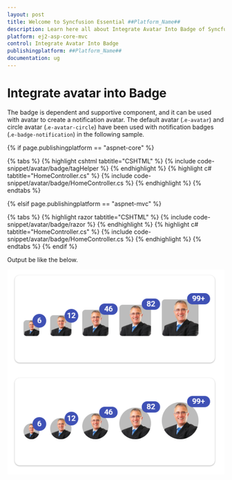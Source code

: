 ```yaml
---
layout: post
title: Welcome to Syncfusion Essential ##Platform_Name##
description: Learn here all about Integrate Avatar Into Badge of Syncfusion Essential ##Platform_Name## widgets based on HTML5 and jQuery.
platform: ej2-asp-core-mvc
control: Integrate Avatar Into Badge
publishingplatform: ##Platform_Name##
documentation: ug
---
```


# Integrate avatar into Badge

The badge is dependent and supportive component, and it can be used with avatar to create a notification avatar.
The default avatar (.`e-avatar`) and circle avatar (.`e-avatar-circle`) have been used with notification badges (.`e-badge-notification`) in the following sample.

{% if page.publishingplatform == "aspnet-core" %}

{% tabs %}
{% highlight cshtml tabtitle="CSHTML" %}
{% include code-snippet/avatar/badge/tagHelper %}
{% endhighlight %}
{% highlight c# tabtitle="HomeController.cs" %}
{% include code-snippet/avatar/badge/HomeController.cs %}
{% endhighlight %}
{% endtabs %}

{% elsif page.publishingplatform == "aspnet-mvc" %}

{% tabs %}
{% highlight razor tabtitle="CSHTML" %}
{% include code-snippet/avatar/badge/razor %}
{% endhighlight %}
{% highlight c# tabtitle="HomeController.cs" %}
{% include code-snippet/avatar/badge/HomeController.cs %}
{% endhighlight %}
{% endtabs %}
{% endif %}



Output be like the below.

![Avatar Sample](../images/badge.png)
